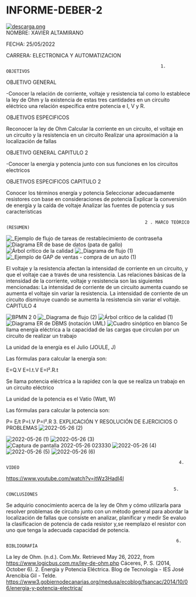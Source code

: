 # INFORME-DEBER-2
   [![descarga.png](https://i.postimg.cc/zGcx4kLy/descarga.png)](https://postimg.cc/Xr9KCdkW)     
NOMBRE: XAVIER ALTAMIRANO

FECHA: 25/05/2022

CARRERA:  ELECTRONICA Y AUTOMATIZACION


                                                               1. OBJETIVOS

OBJETIVO  GENERAL

-Conocer la relación de corriente, voltaje y resistencia tal como lo establece la ley de Ohm y la existencia de estas tres cantidades en un circuito eléctrico una relación específica entre potencia e I, V y R.

OBJETIVOS ESPECIFICOS 

 Reconocer la ley de Ohm
 Calcular la corriente en un circuito, el voltaje en un circuito y  la resistencia en un circuito
 Realizar una aproximación a la localización de fallas


OBJETIVO GENERAL CAPITULO 2

-Conocer la energia y potencia junto con sus funciones en los circuitos electricos

OBJETIVOS ESPECIFICOS CAPITULO 2

Conocer los términos energía y potencia
Seleccionar adecuadamente resistores con base en consideraciones de potencia
Explicar la conversión de energía y la caída de voltaje
Analizar las fuentes de potencia y sus características


                                                         2 . MARCO TEÓRICO (RESUMEN)
 
 ![_Ejemplo de flujo de tareas de restablecimiento de contraseña](https://user-images.githubusercontent.com/105680816/170413485-dcf0590c-f391-4e3c-9a41-387250912619.png)
 ![Diagrama ER de base de datos (pata de gallo)](https://user-images.githubusercontent.com/105680816/170417055-f344d678-e07a-4012-b454-537c3235e92d.png)
![Árbol crítico de la calidad](https://user-images.githubusercontent.com/105680816/170418276-37ac45df-2d22-4704-851e-d34997ad44dc.png)
![_Diagrama de flujo (1)](https://user-images.githubusercontent.com/105680816/170419196-513fb387-2a20-445a-ac29-f5059b34dcc8.png)
![_Ejemplo de GAP de ventas - compra de un auto (1)](https://user-images.githubusercontent.com/105680816/170420982-10c40494-d8e0-4814-8752-8190782c3bcd.png)

El voltaje y la resistencia afectan la intensidad de corriente en un circuito, y que el voltaje cae a través de una resistencia. Las relaciones básicas de la intensidad de la corriente, voltaje y resistencia son las siguientes mencionadas:
La intensidad de corriente de un circuito aumenta cuando se aumenta el voltaje sin variar la resistencia.
La intensidad de corriente de un circuito disminuye cuando se aumenta la resistencia sin variar el voltaje.
                                                                        CAPITULO 4
                                                                        
 ![BPMN 2 0](https://user-images.githubusercontent.com/105680816/170423407-632ce5d7-59b6-4642-b8d0-95e4018ed6fb.png)
![_Diagrama de flujo (2)](https://user-images.githubusercontent.com/105680816/170424117-c290188b-d044-4135-b4d1-499b3e6069b2.png)
![Árbol crítico de la calidad (1)](https://user-images.githubusercontent.com/105680816/170426951-7ee8a263-5c2e-4784-b9b0-db17fcfb9a1b.png)
![Diagrama ER de DBMS (notación UML)](https://user-images.githubusercontent.com/105680816/170428972-a94116f0-ec0e-451e-a9b8-0d7c6317357f.png)
![Cuadro sinóptico en blanco](https://user-images.githubusercontent.com/105680816/170430954-a45dd238-6d43-4792-89de-e5ba21d99a88.png)
Se llama energía eléctrica a la capacidad de las cargas que circulan por un circuito de realizar un trabajo 

La unidad de la energía es el Julio (JOULE, J)

Las fórmulas para calcular la energía son:

E=Q.V        E=I.t.V          E=I².R.t
 

Se llama potencia eléctrica a la rapidez con la que se realiza un trabajo en un circuito eléctrico

La unidad de la potencia es el Vatio (Watt, W)

Las fórmulas para calcular la potencia son:

P= E/t     P=I.V        P=I².R
                                               3. EXPLICACIÓN Y RESOLUCIÓN DE EJERCICIOS O PROBLEMAS
![2022-05-26 (2)](https://user-images.githubusercontent.com/105680816/170438988-34097750-5306-4366-97fc-7096e7747504.png)

![2022-05-26 (1)](https://user-images.githubusercontent.com/105680816/170438442-6f0166b7-89a5-45b6-91cb-dcca7c27834b.png)
![2022-05-26 (3)](https://user-images.githubusercontent.com/105680816/170439424-1cc421f9-2500-4e23-92e1-705df9af7f5a.png)
![Captura de pantalla 2022-05-26 023330](https://user-images.githubusercontent.com/105680816/170440594-e2cfef7d-b489-4679-bd2d-cb8713098a11.png)
![2022-05-26 (4)](https://user-images.githubusercontent.com/105680816/170441087-c7b0e9df-b4fb-43c4-8060-67c446f1a349.png)
![2022-05-26 (5)](https://user-images.githubusercontent.com/105680816/170441565-1a1accae-06f4-4ab4-afd6-4c0585f5c844.png)
![2022-05-26 (6)](https://user-images.githubusercontent.com/105680816/170441878-672a23ae-d7cd-454c-ad78-6677107492fc.png)

                                                                      4. VIDEO

https://www.youtube.com/watch?v=itWz3HadI4I


                                                                    5. CONCLUSIONES

Se adquirio conocimiento acerca de  la ley de Ohm y cómo utilizarla para resolver problemas de circuito junto con un método general para abordar la localización de fallas que consiste en analizar, planificar y medir
Se evaluo la clasificacion de potencia de cada resistor y,se reemplazo el resistor con uno que tenga la adecuada capacidad de potencia.

                                                                     6. BIBLIOGRAFÍA
La ley de Ohm. (n.d.). Com.Mx. Retrieved May 26, 2022, from https://www.logicbus.com.mx/ley-de-ohm.php
Cáceres, P. S. (2014, October 6). 2. Energía y Potencia Eléctrica. Blog de Tecnología - IES José Arencibia Gil - Telde. https://www3.gobiernodecanarias.org/medusa/ecoblog/fsancac/2014/10/06/energia-y-potencia-electrica/



